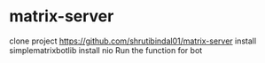 # matrix-server
clone project https://github.com/shrutibindal01/matrix-server
install simplematrixbotlib
install nio
Run the function for bot
